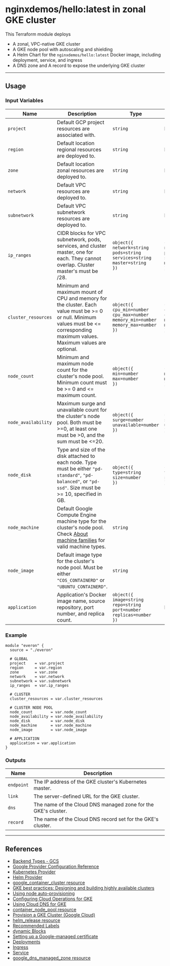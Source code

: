 # nginxdemos/hello:latest in zonal GKE cluster
This Terraform module deploys
- A zonal, VPC-native GKE cluster
- A GKE node pool with autoscaling and shielding
- A Helm Chart for the `nginxdemos/hello:latest` Docker image, including deployment, service, and ingress
- A DNS zone and A record to expose the underlying GKE cluster

---

## Usage
### Input Variables
| Name | Description | Type | Default | Required |
|------|-------------|------|---------|----------|
| `project` | Default GCP project resources are associated with. | `string` | N/A | <span style="color: red">Required</span> |
| `region` | Default location regional resources are deployed to. | `string` | N/A | <span style="color: red">Required</span> |
| `zone` | Default location zonal resources are deployed to. | `string` | N/A/ | <span style="color: red">Required</span> |
| `network` | Default VPC resources are deployed to. | `string` | N/A | <span style="color: red">Required</span> |
| `subnetwork` | Default VPC subnetwork resources are deployed to. | `string` | N/A | <span style="color: red">Required</span> |
| `ip_ranges` | CIDR blocks for VPC subnetwork, pods, services, and cluster master, one for each. They cannot overlap. Cluster master's must be /28. | `object({`<br />`network=string`<br />`pods=string`<br />`services=string`<br />`master=string`<br />`})` | `{`<br />`network='10.10.0.0/16'`<br />`pods='10.30.0.0/16'`<br />`services='10.50.0.0/16'`<br />`master='10.70.0.0/28'`<br />`}` | <span style="color: green">Optional</span> |
| `cluster_resources` | Minimum and maximum mount of CPU and memory for the cluster. Each value must be >= 0 or null. Minimum values must be <= corresponding maximum values. Maximum values are optional. | `object({`<br />`cpu_min=number`<br />`cpu_max=number`<br />`memory_min=number`<br />`memory_max=number`<br />`})` | `{` <br />`cpu_min=50`<br />`cpu_max=100`<br />`memory_min=250`<br />`memory_max=500`<br />`}` | <span style="color: green">Optional</span> |
| `node_count` | Minimum and maximum node count for the cluster's node pool. Minimum count must be >= 0 and <= maximum count. | `object({`<br />`min=number`<br />`max=number`<br />`})` | `{`<br />`min=3`<br />`max=4`<br />`}` | <span style="color: green">Optional</span> |
| `node_availability` | Maximum surge and unavailable count for the cluster's node pool. Both must be >=0, at least one must be >0, and the sum must be <=20. | `object({`<br />`surge=number`<br />`unavailable=number`<br />`})` | `{`<br />`surge=3`<br />`unavailable=1`<br />`}` | <span style="color: green">Optional</span> |
| `node_disk` | Type and size of the disk attached to each node. Type must be either `"pd-standard"`, `"pd-balanced"`, or `"pd-ssd"`. Size must be >= 10, specified in GB. | `object({`<br />`type=string`<br />`size=number`<br />`})` | `{`<br />`type="pd-standard"`<br />`size=500`<br />`}` | <span style="color: green">Optional</span> |
| `node_machine` | Default Google Compute Engine machine type for the cluster's node pool. Check [About machine families](https://cloud.google.com/compute/docs/machine-types) for valid machine types. | `string` | `"e2-medium"` | <span style="color: green">Optional</span> |
| `node_image` | Default image type for the cluster's node pool. Must be either `"COS_CONTAINERD"` or `"UBUNTU_CONTAINERD"`. | `string` | `"COS_CONTAINERD"` | <span style="color: green">Optional</span> |
| `application` | Application's Docker image name, source repository, port number, and replica count. | `object({`<br />`image=string`<br />`repo=string`<br />`port=number`<br />`replicas=number`<br />`})` | N/A | <span style="color: red">Required</span> |

### Example
```hlc
module "everon" {
  source = "./everon"

  # GLOBAL
  project    = var.project
  region     = var.region
  zone       = var.zone
  network    = var.network
  subnetwork = var.subnetwork
  ip_ranges  = var.ip_ranges

  # CLUSTER
  cluster_resources = var.cluster_resources

  # CLUSTER NODE POOL
  node_count        = var.node_count
  node_availability = var.node_availability
  node_disk         = var.node_disk
  node_machine      = var.node_machine
  node_image        = var.node_image

  # APPLICATION
  application = var.application
}
```

### Outputs
| Name | Description |
|------|-------------|
| `endpoint` | The IP address of the GKE cluster's Kubernetes master. |
| `link` | The server-defined URL for the GKE cluster. |
| `dns` | The name of the Cloud DNS managed zone for the GKE's cluster. |
| `record` | The name of the Cloud DNS record set for the GKE's cluster. |

---

## References
- [Backend Types - GCS](https://www.terraform.io/language/settings/backends/gcs)
- [Google Provider Configuration Reference](https://registry.terraform.io/providers/hashicorp/google/latest/docs/guides/provider_reference#configuration-reference)
- [Kubernetes Provider](https://registry.terraform.io/providers/hashicorp/kubernetes/latest/docs)
- [Helm Provider](https://registry.terraform.io/providers/hashicorp/helm/latest/docs)
- [google_container_cluster resource](https://registry.terraform.io/providers/hashicorp/google/latest/docs/resources/container_cluster)
- [GKE best practices: Designing and building highly available clusters](https://cloud.google.com/blog/products/containers-kubernetes/best-practices-for-creating-a-highly-available-gke-cluster)
- [Using node auto-provisioning](https://cloud.google.com/kubernetes-engine/docs/how-to/node-auto-provisioning)
- [Configuring Cloud Operations for GKE](https://cloud.google.com/stackdriver/docs/solutions/gke/installing#controlling_the_collection_of_application_logs)
- [Using Cloud DNS for GKE](https://cloud.google.com/kubernetes-engine/docs/how-to/cloud-dns)
- [container_node_pool resource](https://registry.terraform.io/providers/hashicorp/google/latest/docs/resources/container_node_pool)
- [Provision a GKE Cluster (Google Cloud)](https://learn.hashicorp.com/tutorials/terraform/gke)
- [helm_release resource](https://registry.terraform.io/providers/hashicorp/helm/latest/docs/resources/release)
- [Recommended Labels](https://kubernetes.io/docs/concepts/overview/working-with-objects/common-labels/)
- [dynamic Blocks](https://www.terraform.io/language/expressions/dynamic-blocks)
- [Setting up a Google-managed certificate](https://cloud.google.com/kubernetes-engine/docs/how-to/managed-certs#setting_up_a_google-managed_certificate)
- [Deployments](https://kubernetes.io/docs/concepts/workloads/controllers/deployment/)
- [Ingress](https://kubernetes.io/docs/concepts/services-networking/ingress/)
- [Service](https://kubernetes.io/docs/concepts/services-networking/service/)
- [google_dns_managed_zone resource](https://registry.terraform.io/providers/hashicorp/google/latest/docs/resources/dns_managed_zone)